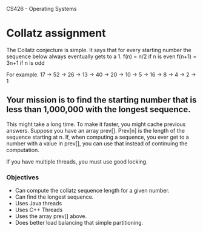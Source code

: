 CS426 - Operating Systems

# Collatz assignment

The Collatz conjecture is simple.  It says that for every starting number
the sequence below always eventually gets to a 1.
    f(n) = n/2 if n is even
    f(n+1) = 3n+1 if n is odd

For example.
  17 -> 52 -> 26 -> 13 -> 40 -> 20 -> 10 -> 5 -> 16 -> 8 -> 4 -> 2 -> 1


## Your mission is to find the starting number that is less than 1,000,000 with the longest sequence.

This might take a long time.  To make it faster, you might cache previous
answers. Suppose you have an array prev[].  Prev[n] is the length of the 
sequence starting at n.  If, when computing a sequence, you ever get to a
number with a value in prev[], you can use that instead of continuing the 
computation.

If you have multiple threads, you must use good locking.

### Objectives

* Can compute the collatz sequence length for a given number.
* Can find the longest sequence.
* Uses Java threads
* Uses C++ Threads
* Uses the array prev[] above.
* Does better load balancing that simple partitioning.